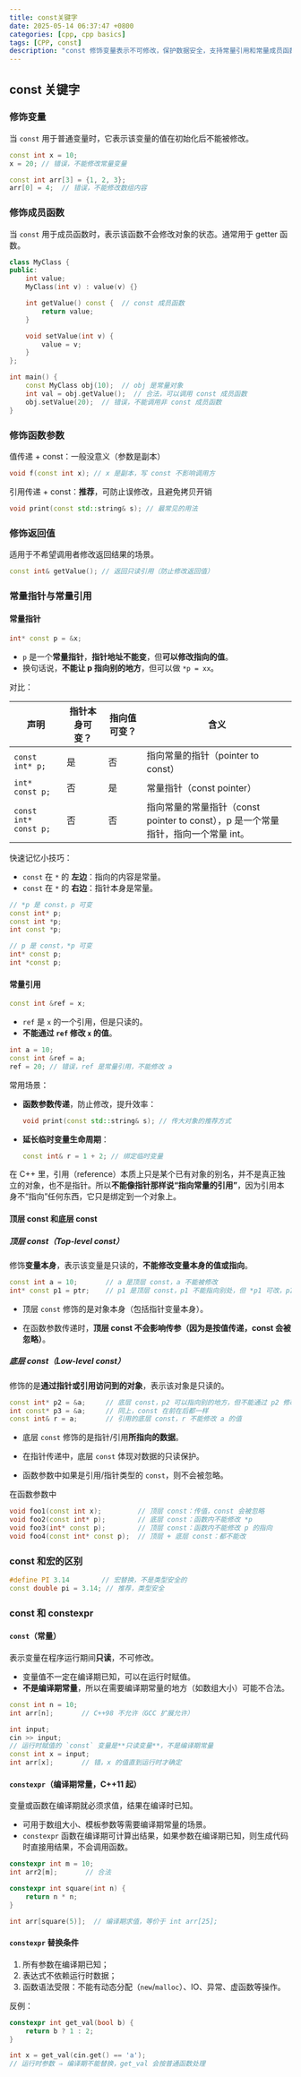 ```yaml
---
title: const关键字
date: 2025-05-14 06:37:47 +0800
categories: [cpp, cpp basics]
tags: [CPP, const]
description: "const 修饰变量表示不可修改，保护数据安全，支持常量引用和常量成员函数。"
---
```

## const 关键字

### 修饰变量

当 `const` 用于普通变量时，它表示该变量的值在初始化后不能被修改。

```c++
const int x = 10;
x = 20; // 错误，不能修改常量变量

const int arr[3] = {1, 2, 3};
arr[0] = 4;  // 错误，不能修改数组内容
```

### 修饰成员函数

当 `const` 用于成员函数时，表示该函数不会修改对象的状态。通常用于 getter 函数。

```c++
class MyClass {
public:
    int value;
    MyClass(int v) : value(v) {}

    int getValue() const {  // const 成员函数
        return value;
    }

    void setValue(int v) {
        value = v;
    }
};

int main() {
    const MyClass obj(10);  // obj 是常量对象
    int val = obj.getValue();  // 合法，可以调用 const 成员函数
    obj.setValue(20);  // 错误，不能调用非 const 成员函数
}
```

### 修饰函数参数

值传递 + const：一般没意义（参数是副本）

```c++
void f(const int x); // x 是副本，写 const 不影响调用方
```

引用传递 + const：**推荐**，可防止误修改，且避免拷贝开销

```c++
void print(const std::string& s); // 最常见的用法
```

### 修饰返回值

适用于不希望调用者修改返回结果的场景。

```c++
const int& getValue(); // 返回只读引用（防止修改返回值）
```

### 常量指针与常量引用

#### 常量指针

```c++
int* const p = &x;
```

- `p` 是一个**常量指针**，**指针地址不能变**，但**可以修改指向的值**。
- 换句话说，**不能让 p 指向别的地方**，但可以做 `*p = xx`。

对比：

| 声明                  | 指针本身可变？ | 指向值可变？ | 含义                                                                               |
| --------------------- | -------------- | ------------ | ---------------------------------------------------------------------------------- |
| `const int* p;`       | 是             | 否           | 指向常量的指针（pointer to const）                                                 |
| `int* const p;`       | 否             | 是           | 常量指针（const pointer）                                                          |
| `const int* const p;` | 否             | 否           | 指向常量的常量指针（const pointer to const），p 是一个常量指针，指向一个常量 int。 |

快速记忆小技巧：

- `const` 在 `*` 的 **左边**：指向的内容是常量。
- `const` 在 `*` 的 **右边**：指针本身是常量。

```c++
// *p 是 const，p 可变
const int* p;    
const int *p;
int const *p;

// p 是 const，*p 可变
int* const p;    
int *const p;
```
#### 常量引用

```c++
const int &ref = x;
```

- `ref` 是 `x` 的一个引用，但是只读的。
- **不能通过 `ref` 修改 `x` 的值**。

```c++
int a = 10;
const int &ref = a;
ref = 20; // 错误，ref 是常量引用，不能修改 a
```

常用场景：

- **函数参数传递**，防止修改，提升效率：

  ```c++
  void print(const std::string& s); // 传大对象的推荐方式
  ```

- **延长临时变量生命周期**：

  ```c++
  const int& r = 1 + 2; // 绑定临时变量
  ```

在 C++ 里，引用（reference）本质上只是某个已有对象的别名，并不是真正独立的对象，也不是指针。所以**不能像指针那样说“指向常量的引用”**，因为引用本身不“指向”任何东西，它只是绑定到一个对象上。

#### 顶层 const 和底层 const

##### 顶层 const（Top-level const）

修饰**变量本身**，表示该变量是只读的，**不能修改变量本身的值或指向**。

```c++
const int a = 10;       // a 是顶层 const，a 不能被修改
int* const p1 = ptr;    // p1 是顶层 const，p1 不能指向别处，但 *p1 可改，p1 是个常量指针
```

- 顶层 `const` 修饰的是对象本身（包括指针变量本身）。

- 在函数参数传递时，**顶层 const 不会影响传参（因为是按值传递，const 会被忽略）**。

##### 底层 const（Low-level const）

修饰的是**通过指针或引用访问到的对象**，表示该对象是只读的。

```c++
const int* p2 = &a;     // 底层 const，p2 可以指向别的地方，但不能通过 p2 修改 *p2 的值
int const* p3 = &a;     // 同上，const 在前在后都一样
const int& r = a;       // 引用的底层 const，r 不能修改 a 的值
```

- 底层 `const` 修饰的是指针/引用**所指向的数据**。

- 在指针传递中，底层 `const` 体现对数据的只读保护。

- 函数参数中如果是引用/指针类型的 `const`，则不会被忽略。

在函数参数中

```c++
void foo1(const int x);         // 顶层 const：传值，const 会被忽略
void foo2(const int* p);        // 底层 const：函数内不能修改 *p
void foo3(int* const p);        // 顶层 const：函数内不能修改 p 的指向
void foo4(const int* const p);  // 顶层 + 底层 const：都不能改
```

### const 和宏的区别

```c++
#define PI 3.14        // 宏替换，不是类型安全的
const double pi = 3.14; // 推荐，类型安全
```

### const 和 constexpr

#### `const`（常量）

表示变量在程序运行期间**只读**，不可修改。

- 变量值不一定在编译期已知，可以在运行时赋值。
- **不是编译期常量**，所以在需要编译期常量的地方（如数组大小）可能不合法。

```cpp
const int n = 10;
int arr[n];       // C++98 不允许（GCC 扩展允许）

int input;
cin >> input;
// 运行时赋值的 `const` 变量是**只读变量**，不是编译期常量
const int x = input; 
int arr[x];       // 错，x 的值直到运行时才确定
```

#### `constexpr`（编译期常量，C++11 起）

变量或函数在编译期就必须求值，结果在编译时已知。

- 可用于数组大小、模板参数等需要编译期常量的场景。
- `constexpr` 函数在编译期可计算出结果，如果参数在编译期已知，则生成代码时直接用结果，不会调用函数。

```cpp
constexpr int m = 10;
int arr2[m];       // 合法

constexpr int square(int n) {
    return n * n;
}

int arr[square(5)];  // 编译期求值，等价于 int arr[25];
```

#### `constexpr` 替换条件

1. 所有参数在编译期已知；
2. 表达式不依赖运行时数据；
3. 函数语法受限：不能有动态分配（`new`/`malloc`）、IO、异常、虚函数等操作。

反例：

```cpp
constexpr int get_val(bool b) {
    return b ? 1 : 2;
}

int x = get_val(cin.get() == 'a');  
// 运行时参数 ⇒ 编译期不能替换，get_val 会按普通函数处理
```
